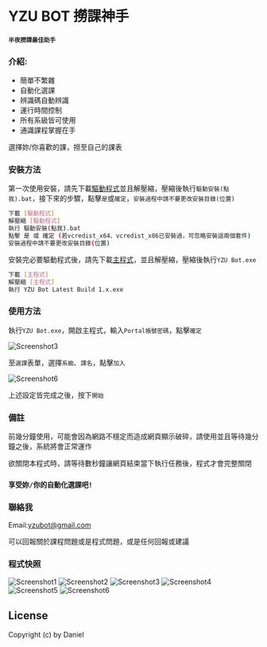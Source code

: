# YZU BOT 撈課神手
#### `半夜撈課最佳助手`

### 介紹:
  - 簡單不繁雜 
  - 自動化選課
  - 辨識碼自動辨識
  - 運行時間控制
  - 所有系級皆可使用
  - 通識課程掌握在手

選擇妳/你喜歡的課，撈至自己的課表

### 安裝方法
第一次使用安裝，請先下載[驅動程式]並且解壓縮，壓縮後執行`驅動安裝(點我).bat`，接下來的步驟，點擊`是`或`確定`，`安裝過程中請不要更改安裝目錄(位置)`

```sh
下載 [驅動程式]
解壓縮 [驅動程式]
執行 驅動安裝(點我).bat
點擊 是 或 確定 (若vcredist_x64、vcredist_x86已安裝過，可忽略安裝這兩個套件)
安裝過程中請不要更改安裝目錄(位置)
```
安裝完必要驅動程式後，請先下載[主程式]，並且解壓縮，壓縮後執行`YZU Bot.exe`
```sh
下載 [主程式]
解壓縮 [主程式]
執行 YZU Bot Latest Build 1.x.exe
```
### 使用方法
執行`YZU Bot.exe`，開啟主程式，輸入`Portal帳號密碼`，點擊`確定`

![Screenshot3](https://raw.githubusercontent.com/yzubot/yzubot/af1034538c869179e48258bb1905a86a24f8a520/YZU%20Bot%20Screenshot3.png)

至`選課`表單，選擇`系級`、`課名`，點擊`加入`

![Screenshot6](https://raw.githubusercontent.com/yzubot/yzubot/f649f50690b733713189656382967284e5752342/YZU%20Bot%20Screenshot6.png)

上述設定皆完成之後，按下`開始`

### 備註

前幾分鐘使用，可能會因為網路不穩定而造成網頁顯示破碎，請使用並且等待幾分鐘之後，系統將會正常運作

欲關閉本程式時，請等待數秒鐘讓網頁結束當下執行任務後，程式才會完整關閉

### `享受妳/你的自動化選課吧!`

### 聯絡我

Email:yzubot@gmail.com

可以回報關於課程問題或是程式問題，或是任何回報或建議


### 程式快照

![Screenshot1](https://raw.githubusercontent.com/yzubot/yzubot/13c0a1f12d8e9746426dc71204e9c38480488e4a/YZU%20Bot%20Screenshot1.png)
![Screenshot2](https://raw.githubusercontent.com/yzubot/yzubot/0e94dc031d516394bb093dda1199e4d8f29fadd6/YZU%20Bot%20Screenshot2.png)
![Screenshot3](https://raw.githubusercontent.com/yzubot/yzubot/af1034538c869179e48258bb1905a86a24f8a520/YZU%20Bot%20Screenshot3.png)
![Screenshot4](https://raw.githubusercontent.com/yzubot/yzubot/12a8d61174adcbb60cab801ac571b732f67e8a2b/YZU%20Bot%20Screenshot4.png)
![Screenshot5](https://raw.githubusercontent.com/yzubot/yzubot/17e377b57cf950ed5068f276ced2e8bb25870149/YZU%20Bot%20Screenshot5.png)
![Screenshot6](https://raw.githubusercontent.com/yzubot/yzubot/f649f50690b733713189656382967284e5752342/YZU%20Bot%20Screenshot6.png)


License
----
Copyright (c) by Daniel


   [驅動程式]: <https://1drv.ms/u/s!Apch_r0B3YCra31486OfLY7xVFQ>
   [驅動程式dropbox]: <https://www.dropbox.com/s/4ag4spicx18614s/%E9%A9%85%E5%8B%95%E7%A8%8B%E5%BC%8F.zip?dl=0>
   [主程式]: <https://github.com/yzubot/yzubot/raw/master/YZUbot%20Latest%20Build%201.5.zip>
   
